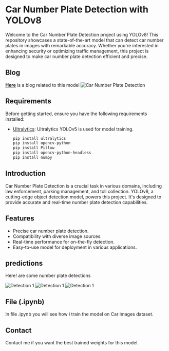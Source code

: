 # Car Number Plate Detection with YOLOv8

Welcome to the Car Number Plate Detection project using YOLOv8! This repository showcases a state-of-the-art model that can detect car number plates in images with remarkable accuracy. Whether you're interested in enhancing security or optimizing traffic management, this project is designed to make car number plate detection efficient and precise.

## Blog
[**Here**](https://noumankhanonai.com/car-number-plate-detection-with-yolov8/) is a blog related to this model
![Car Number Plate Detection](https://noumankhanonai.com/wp-content/uploads/2023/09/Copy-of-Untitled-2560-%C3%97-1440-px4.png)

## Requirements

Before getting started, ensure you have the following requirements installed:

- [Ultralytics](https://github.com/ultralytics/yolov5): Ultralytics YOLOv5 is used for model training.
  ```bash
  pip install ultralytics
  pip install opencv-python
  pip install Pillow
  pip install opencv-python-headless
  pip install numpy

## Introduction

Car Number Plate Detection is a crucial task in various domains, including law enforcement, parking management, and toll collection. YOLOv8, a cutting-edge object detection model, powers this project. It's designed to provide accurate and real-time number plate detection capabilities.

## Features

- Precise car number plate detection.
- Compatibility with diverse image sources.
- Real-time performance for on-the-fly detection.
- Easy-to-use model for deployment in various applications.

## predictions
Here! are some number plate detections

![Detection 1](https://noumankhanonai.com/wp-content/uploads/2023/09/prediction_1.png)
![Detection 1](https://noumankhanonai.com/wp-content/uploads/2023/09/prediction_2.png)
![Detection 1](https://noumankhanonai.com/wp-content/uploads/2023/09/prediction_3.png)

## File (.ipynb)
In file .ipynb you will see how i train the model on Car images dataset.

## Contact
Contact me if you want the best trained weights for this model.


